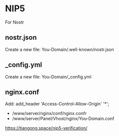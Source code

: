 # NIP5
For Nostr

## nostr.json
Create a new file: You-Domain/.well-known/nostr.json

## _config.yml
Create a new file: You-Domain/_config.yml

## nginx.conf
Add: add_header 'Access-Control-Allow-Origin' '*';

+ /www/server/nginx/conf/nginx.confr
+ /www/server/Panel/Vhost/nginx/You-Domain.conf

https://tiangong.space/nip5-verification/


